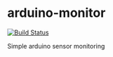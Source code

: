 # arduino-monitor
[![Build Status](https://travis-ci.org/kupcimat/arduino-monitor.svg?branch=master)](https://travis-ci.org/kupcimat/arduino-monitor)

Simple arduino sensor monitoring
